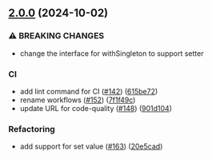 ## [2.0.0](https://github.com/technology-studio/singleton/compare/v1.0.0...v2.0.0) (2024-10-02)


### ⚠ BREAKING CHANGES

* change the interface for withSingleton to support setter

### CI

* add lint command for CI ([#142](https://github.com/technology-studio/singleton/issues/142)) ([615be72](https://github.com/technology-studio/singleton/commit/615be72e83b2a2d4fe80b3038ac86791e22973e9))
* rename workflows ([#152](https://github.com/technology-studio/singleton/issues/152)) ([7f1f49c](https://github.com/technology-studio/singleton/commit/7f1f49c465e701b165ace88496c832b821595be8))
* update URL for code-quality ([#148](https://github.com/technology-studio/singleton/issues/148)) ([901d104](https://github.com/technology-studio/singleton/commit/901d10459384fe46da50b66b6e74f97616998950))


### Refactoring

* add support for set value ([#163](https://github.com/technology-studio/singleton/issues/163)) ([20e5cad](https://github.com/technology-studio/singleton/commit/20e5cad96719ddd7fb72a10c024a59aa5b20bbf1))
